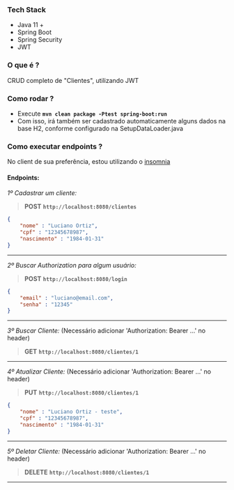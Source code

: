 ### Tech Stack
- Java 11 +
- Spring Boot
- Spring Security
- JWT

### O que é ?
CRUD completo de "Clientes", utilizando JWT

### Como rodar ?
- Execute **`mvn clean package -Ptest spring-boot:run`**
- Com isso, irá também ser cadastrado automaticamente alguns dados na base H2, conforme configurado na SetupDataLoader.java

### Como executar endpoints ?
No client de sua preferência, estou utilizando o [insomnia](https://insomnia.rest/)

#### Endpoints:

*1º Cadastrar um cliente:*
> **POST** **`http://localhost:8080/clientes`**
```json
{
	"nome" : "Luciano Ortiz",
	"cpf" : "12345678987",
	"nascimento" : "1984-01-31"
}
```

<hr>

*2º Buscar Authorization para algum usuário:*
> **POST** **`http://localhost:8080/login`**
```json
{
	"email" : "luciano@email.com",
	"senha" : "12345"
}
```

<hr>

*3º Buscar Cliente:* (Necessário adicionar 'Authorization: Bearer ...' no header)
> **GET** **`http://localhost:8080/clientes/1`**

<hr>

*4º Atualizar Cliente:* (Necessário adicionar 'Authorization: Bearer ...' no header)
> **PUT** **`http://localhost:8080/clientes/1`**
```json
{
	"nome" : "Luciano Ortiz - teste",
	"cpf" : "12345678987",
	"nascimento" : "1984-01-31"
}
```

<hr>

*5º Deletar Cliente:* (Necessário adicionar 'Authorization: Bearer ...' no header)
> **DELETE** **`http://localhost:8080/clientes/1`**

<hr>